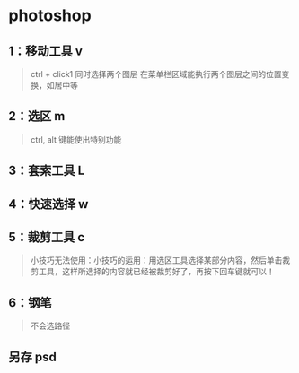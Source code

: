 # photoshop

## 1：移动工具 v

> ctrl + click1 同时选择两个图层
> 在菜单栏区域能执行两个图层之间的位置变换，如居中等

## 2：选区 m

> ctrl, alt 键能使出特别功能

## 3：套索工具 L

## 4：快速选择 w

## 5：裁剪工具 c

> 小技巧无法使用：小技巧的运用：用选区工具选择某部分内容，然后单击裁剪工具，这样所选择的内容就已经被裁剪好了，再按下回车键就可以！

## 6：钢笔

> 不会选路径

## 另存 psd
